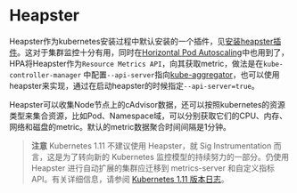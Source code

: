 # Heapster

Heapster作为kubernetes安装过程中默认安装的一个插件，见[安装heapster插件](https://jimmysong.io/kubernetes-handbook/practice/heapster-addon-installation.html)。这对于集群监控十分有用，同时在[Horizontal Pod Autoscaling](https://jimmysong.io/kubernetes-handbook/concepts/horizontal-pod-autoscaling.html)中也用到了，HPA将Heapster作为`Resource Metrics API`，向其获取metric，做法是在`kube-controller-manager` 中配置`--api-server`指向[kube-aggregator](https://github.com/kubernetes/kube-aggregator)，也可以使用heapster来实现，通过在启动heapster的时候指定`--api-server=true`。

Heapster可以收集Node节点上的cAdvisor数据，还可以按照kubernetes的资源类型来集合资源，比如Pod、Namespace域，可以分别获取它们的CPU、内存、网络和磁盘的metric。默认的metric数据聚合时间间隔是1分钟。

> **注意** Kubernetes 1.11 不建议使用 Heapster，就 Sig Instrumentation 而言，这是为了转向新的 Kubernetes 监控模型的持续努力的一部分。仍使用 Heapster 进行自动扩展的集群应迁移到 metrics-server 和自定义指标 API。有关详细信息，请参阅 [Kubernetes 1.11 版本日志](https://github.com/kubernetes/kubernetes/blob/master/CHANGELOG-1.11.md)。

